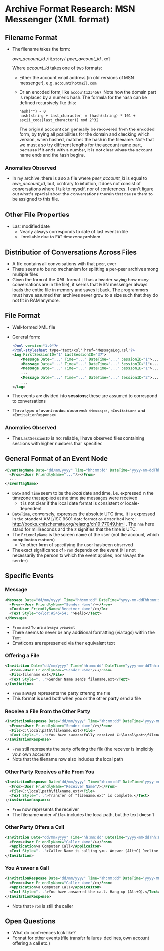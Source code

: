 Archive Format Research: MSN Messenger (XML format)
===================================================


Filename Format
---------------

- The filename takes the form:

  *own_account_id* `/History/` *peer_account_id* `.xml`

  Where *account_id* takes one of two formats:

    - Either the account email address (in old versions of MSN messenger), e.g. `account@hotmail.com`
    - Or an encoded form, like `account1234567`. Note how the domain part is replaced by a numeric hash. The formula for the hash can be defined recursively like this:

          hash("") = 0
          hash(string + last_character) = (hash(string) * 101 + ascii_code(last_character)) mod 2^32
  
      The original account can generally be recovered from the encoded form, by trying all posibilities for the domain and checking which version, when hashed, matches the hash in the filename. Note that we must also try different lengths for the account name part, because if it ends with a number, it is not clear where the account name ends and the hash begins.

### Anomalies Observed ###

- In my archive, there is also a file where *peer_account_id* is equal to *own_account_id*, but, contrary to intuition, it does not consist of conversations where I talk to myself, nor of conferences. I can't figure out what's special about the conversations therein that cause them to be assigned to this file.


Other File Properties
---------------------

- Last modified date
  - Nearly always corresponds to date of last event in file
  - Unreliable due to FAT timezone problem


Distribution of Conversations Across Files
------------------------------------------

- A file contains all conversations with that peer, ever
- There seems to be no mechanism for splitting a per-peer archive among multiple files
- Given the form of the XML format (it has a header saying how many conversations are in the file), it seems that MSN messenger always loads the entire file in memory and saves it back. The programmers must have assumed that archives never grow to a size such that they do not fit in RAM anymore.


File Format
-----------

- Well-formed XML file
- General form:

  ```xml
  <?xml version="1.0"?>
  <?xml-stylesheet type='text/xsl' href='MessageLog.xsl'?>
  <Log FirstSessionID="1" LastSessionID="37">
      <Message Date="..." Time="..." DateTime="..." SessionID="1">...</Message>
      <Message Date="..." Time="..." DateTime="..." SessionID="1">...</Message>
      <Message Date="..." Time="..." DateTime="..." SessionID="1">...</Message>
      ...
      <Message Date="..." Time="..." DateTime="..." SessionID="2">...</Message>
      ...
  </Log>
  ```

- The events are divided into **sessions**; these are assumed to correspond to conversations
- Three type of event nodes observed: `<Message>`, `<Invitation>` and `<InvitationResponse>`

### Anomalies Observed ###

- The `LastSessionID` is not reliable, I have observed files containing sessions with higher numbers than specified


General Format of an Event Node
-------------------------------

```xml
<EventTagName Date="dd/mm/yyyy" Time="hh:mm:dd" DateTime="yyyy-mm-ddThh:mm:ss.nnnZ" SessionID="...">
  <From><User FriendlyName="..."/></From>
  ...
</EventTagName>
```

- `Date` and `Time` seem to be the *local* date and time, i.e. expressed in the timezone that applied at the time the messages were received
  - It is not clear if the local date format is consistent or locale-dependent
- `DateTime`, conversely, expresses the absolute UTC time. It is expressed in the standard XML/ISO 8601 date format as described here: http://books.xmlschemata.org/relaxng/ch19-77049.html . The `nnn` here stand for milliseconds and the `Z` signifies that the time is UTC.
- The `FriendlyName` is the screen name of the user (not the account, which complicates matters)
  - No other form of specifying the user has been observed
- The exact significance of `From` depends on the event (it is not necessarily the person to which the event applies, nor always the sender)


Specific Events
---------------

### Message ###

```xml
<Message Date="dd/mm/yyyy" Time="hh:mm:dd" DateTime="yyyy-mm-ddThh:mm:ss.nnnZ" SessionID="...">
  <From><User FriendlyName="Sender Name"/></From>
  <To><User FriendlyName="Receiver Name"/></To>
  <Text Style="color:#545454; ">Hello</Text>
</Message>
```

- `From` and `To` are always present
- There seems to never be any additional formatting (via tags) within the `Text`
- Emoticons are represented via their equivalent text

### Offering a File ###

```xml
<Invitation Date="dd/mm/yyyy" Time="hh:mm:dd" DateTime="yyyy-mm-ddThh:mm:ss.nnnZ" SessionID="...">
  <From><User FriendlyName="Sender Name"/></From>
  <File>filename.ext</File>
  <Text Style="...">Sender Name sends filename.ext</Text>
</Invitation>
```

- `From` always represents the party offering the file
- This format is used both when you or the other party send a file

### Receive a File From the Other Party ###

```xml
<InvitationResponse Date="dd/mm/yyyy" Time="hh:mm:dd" DateTime="yyyy-mm-ddThh:mm:ss.nnnZ" SessionID="...">
  <From><User FriendlyName="Sender Name"/></From>
  <File>C:\local\path\filename.ext</File>
  <Text Style="...">You have successfully received C:\local\path\filename.ext from Sender Name.</Text>
</InvitationResponse>
```

- `From` still represents the party offering the file (the receiver is implicitly your own account)
- Note that the filename now also includes the local path

### Other Party Receives a File From You ###

```xml
<InvitationResponse Date="dd/mm/yyyy" Time="hh:mm:dd" DateTime="yyyy-mm-ddThh:mm:ss.nnnZ" SessionID="...">
  <From><User FriendlyName="Receiver Name"/></From>
  <File>C:\local\path\filename.ext</File>
  <Text Style="...">Transfer of "filename.ext" is complete.</Text>
</InvitationResponse>
```

- `From` now represents the receiver
- The filename under `<File>` includes the local path, but the text doesn't

### Other Party Offers a Call ###

```xml
<Invitation Date="dd/mm/yyyy" Time="hh:mm:dd" DateTime="yyyy-mm-ddThh:mm:ss.nnnZ" SessionID="...">
  <From><User FriendlyName="Caller Name"/></From>
  <Application>a Computer Call</Applicaiton>
  <Text Style="...">Caller Name is calling you. Answer (Alt+C) Decline (Alt+D)</Text>
</Invitation>
```

### You Answer a Call ###

```xml
<InvitationResponse Date="dd/mm/yyyy" Time="hh:mm:dd" DateTime="yyyy-mm-ddThh:mm:ss.nnnZ" SessionID="...">
  <From><User FriendlyName="Caller Name"/></From>
  <Application>a Computer Call</Applicaiton>
  <Text Style="...">You have answered the call. Hang up (Alt+Q).</Text>
</InvitationResponse>
```

- Note that `From` is still the caller


Open Questions
--------------

- What do conferences look like?
- Format for other events (file transfer failures, declines, own account offering a call etc.)
